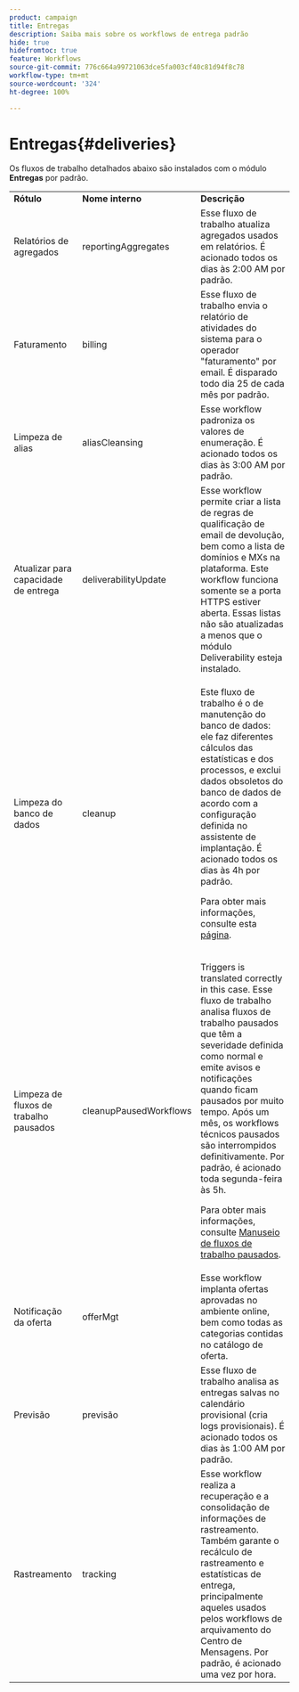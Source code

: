 ```yaml
---
product: campaign
title: Entregas
description: Saiba mais sobre os workflows de entrega padrão
hide: true
hidefromtoc: true
feature: Workflows
source-git-commit: 776c664a99721063dce5fa003cf40c81d94f8c78
workflow-type: tm+mt
source-wordcount: '324'
ht-degree: 100%

---
```



# Entregas{#deliveries}



Os fluxos de trabalho detalhados abaixo são instalados com o módulo **Entregas** por padrão.

<table> 
 <tbody> 
  <tr> 
   <td> <strong>Rótulo</strong><br /> </td> 
   <td> <strong>Nome interno</strong><br /> </td> 
   <td> <strong>Descrição</strong><br /> </td> 
  </tr> 
  <tr> 
   <td> <span class="uicontrol">Relatórios de agregados</span> <br /> </td> 
   <td> <span class="uicontrol">reportingAggregates</span> <br /> </td> 
   <td> Esse fluxo de trabalho atualiza agregados usados em relatórios. É acionado todos os dias às 2:00 AM por padrão.<br /> </td> 
  </tr> 
  <tr> 
   <td> <span class="uicontrol">Faturamento</span> <br /> </td> 
   <td> <span class="uicontrol">billing</span> <br /> </td> 
   <td> Esse fluxo de trabalho envia o relatório de atividades do sistema para o operador "faturamento" por email. É disparado todo dia 25 de cada mês por padrão.<br /> </td> 
  </tr> 
  <tr> 
   <td> <span class="uicontrol">Limpeza de alias</span> <br /> </td> 
   <td> <span class="uicontrol">aliasCleansing</span> <br /> </td> 
   <td> Esse workflow padroniza os valores de enumeração. É acionado todos os dias às 3:00 AM por padrão.<br /> </td> 
  </tr> 
  <tr> 
   <td> <span class="uicontrol">Atualizar para capacidade de entrega</span> <br /> </td> 
   <td> <span class="uicontrol">deliverabilityUpdate</span> <br /> </td> 
   <td> Esse workflow permite criar a lista de regras de qualificação de email de devolução, bem como a lista de domínios e MXs na plataforma. Este workflow funciona somente se a porta HTTPS estiver aberta. Essas listas não são atualizadas a menos que o módulo Deliverability esteja instalado.<br /> </td> 
  </tr> 
  <tr> 
   <td> <span class="uicontrol">Limpeza do banco de dados</span> <br /> </td> 
   <td> <span class="uicontrol">cleanup</span> <br /> </td> 
   <td> <p>Este fluxo de trabalho é o de manutenção do banco de dados: ele faz diferentes cálculos das estatísticas e dos processos, e exclui dados obsoletos do banco de dados de acordo com a configuração definida no assistente de implantação. É acionado todos os dias às 4h por padrão.</p> <p>Para obter mais informações, consulte esta <a href="../../production/using/database-cleanup-workflow.md">página</a>.</p> </td> 
  </tr> 
  <tr> 
   <td> <span class="uicontrol">Limpeza de fluxos de trabalho pausados</span> <br /> </td> 
   <td> <span class="uicontrol">cleanupPausedWorkflows</span> <br /> </td> 
   <td> <p>Triggers is translated correctly in this case. Esse fluxo de trabalho analisa fluxos de trabalho pausados que têm a severidade definida como normal e emite avisos e notificações quando ficam pausados por muito tempo. Após um mês, os workflows técnicos pausados são interrompidos definitivamente. Por padrão, é acionado toda segunda-feira às 5h.</p> <p>Para obter mais informações, consulte <a href="monitoring-workflow-execution.md#handling-of-paused-workflows" target="_blank">Manuseio de fluxos de trabalho pausados</a>.</p></td> 
  </tr> 
  <tr> 
   <td> <span class="uicontrol">Notificação da oferta</span> <br /> </td> 
   <td> <span class="uicontrol">offerMgt</span> <br /> </td> 
   <td> Esse workflow implanta ofertas aprovadas no ambiente online, bem como todas as categorias contidas no catálogo de oferta.<br /> </td> 
  </tr> 
  <tr> 
   <td> <span class="uicontrol">Previsão</span> <br /> </td> 
   <td> <span class="uicontrol">previsão</span> <br /> </td> 
   <td> Esse fluxo de trabalho analisa as entregas salvas no calendário provisional (cria logs provisionais). É acionado todos os dias às 1:00 AM por padrão.<br /> </td> 
  </tr> 
  <tr> 
   <td> <span class="uicontrol">Rastreamento</span> <br /> </td> 
   <td> <span class="uicontrol">tracking</span> <br /> </td> 
   <td> Esse workflow realiza a recuperação e a consolidação de informações de rastreamento. Também garante o recálculo de rastreamento e estatísticas de entrega, principalmente aqueles usados pelos workflows de arquivamento do Centro de Mensagens. Por padrão, é acionado uma vez por hora. <br /> </td> 
  </tr> 
 </tbody> 
</table>

